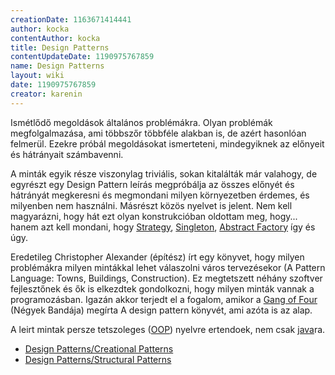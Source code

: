 ```yaml
---
creationDate: 1163671414441 
author: kocka 
contentAuthor: kocka 
title: Design Patterns 
contentUpdateDate: 1190975767859 
name: Design Patterns 
layout: wiki 
date: 1190975767859 
creator: karenin 
---
```

Ismétlődő megoldások általános problémákra. Olyan problémák megfolgalmazása, ami többszőr többféle alakban is, de azért hasonlóan felmerül. Ezekre próbál megoldásokat ismerteteni, mindegyiknek az előnyeit és hátrányait számbavenni.

A minták egyik része viszonylag triviális, sokan kitalálták már valahogy, de egyrészt egy Design Pattern leírás megpróbálja az összes előnyét és hátrányát megkeresni és megmondani milyen környezetben érdemes, és milyenben nem használni. Másrészt közös nyelvet is jelent. Nem kell magyarázni, hogy hát ezt olyan konstrukcióban oldottam meg, hogy... hanem azt kell mondani, hogy [Strategy](Missing.html), [Singleton](singleton.html), [Abstract Factory](Missing.html) így és úgy.

Eredetileg Christopher Alexander (építész) írt egy könyvet, hogy milyen problémákra milyen mintákkal lehet válaszolni város tervezésekor (A Pattern Language: Towns, Buildings, Construction). Ez megtetszett néhány szoftver fejlesztőnek és ők is elkezdtek gondolkozni, hogy milyen minták vannak a programozásban. Igazán akkor terjedt el a fogalom, amikor a [Gang of Four](Gang%20of%20Four.html) (Négyek Bandája) megírta A design pattern könyvét, ami azóta is az alap.

A leirt mintak persze tetszoleges ([OOP](oop.html)) nyelvre ertendoek, nem csak [java](java.html)ra.

*   [Design Patterns/Creational Patterns](Design%20Patterns/Creational%20Patterns.html)
*   [Design Patterns/Structural Patterns](Missing.html)








